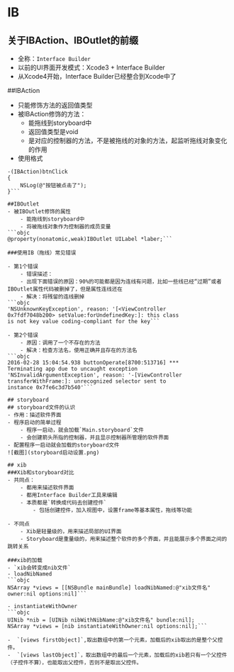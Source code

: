# IB
## 关于IBAction、IBOutlet的前缀
- 全称：`Interface Builder`
- 以前的UI界面开发模式：Xcode3 + Interface Builder
- 从Xcode4开始，Interface Builder已经整合到Xcode中了

##IBAction
- 只能修饰方法的返回值类型
- 被IBAction修饰的方法：
    - 能拖线到storyboard中
    - 返回值类型是void
    - 是对应的控制器的方法，不是被拖线的对象的方法，起监听拖线对象变化的作用
- 使用格式
```objc
-(IBAction)btnClick
{
    NSLog(@"按钮被点击了");
}```

##IBOutlet
- 被IBOutlet修饰的属性
    - 能拖线到storyboard中
    - 将被拖线对象作为控制器的成员变量
```objc
@property(nonatomic,weak)IBOutlet UILabel *laber;```

###使用IB（拖线）常见错误

- 第1个错误
    - 错误描述：
    - 出现下面错误的原因：90%的可能都是因为连线有问题，比如一些线已经“过期”或者IBOutlet属性代码被删掉了，但是属性连线还在
    - 解决：将残留的连线删掉
```objc
'NSUnknownKeyException', reason: '[<ViewController
0x7fdf7048b200> setValue:forUndefinedKey:]: this class
is not key value coding-compliant for the key```

- 第2个错误
    - 原因：调用了一个不存在的方法
    - 解决：检查方法名，使用正确并且存在的方法名
```objc
2016-02-28 15:04:54.938 buttonOperate[8700:513716] ***
Terminating app due to uncaught exception
'NSInvalidArgumentException', reason: '-[ViewController
transferWithFrame:]: unrecognized selector sent to
instance 0x7fe6c3d7b540'```

## storyboard
## storyboard文件的认识
- 作用：描述软件界面
- 程序启动的简单过程
    - 程序一启动，就会加载`Main.storyboard`文件
    - 会创建箭头所指的控制器，并且显示控制器所管理的软件界面
- 配置程序一启动就会加载的storyboard文件
![截图](storyboard启动设置.png)

## xib
###Xib和storyboard对比
- 共同点：
    - 都用来描述软件界面
    - 都用Interface Builder工具来编辑
    - 本质都是`转换成代码去创建控件`
        - 包括创建控件，加入视图中，设置frame等基本属性，拖线等功能

- 不同点
    - Xib是轻量级的，用来描述局部的UI界面
    - Storyboard是重量级的，用来描述整个软件的多个界面，并且能展示多个界面之间的跳转关系

###xib的加载
- `xib会转变成nib文件`
- loadNibNamed
```objc
NSArray *views = [[NSBundle mainBundle] loadNibNamed:@"xib文件名" owner:nil options:nil]```

- instantiateWithOwner
```objc
UINib *nib = [UINib nibWithNibName:@"xib文件名" bundle:nil];
NSArray *views = [nib instantiateWithOwner:nil options:nil];```

-  `[views firstObject]`,取出数组中的第一个元素，加载后的xib取出的是整个父控件。
-  `[views lastObject]`，取出数组中的最后一个元素，加载后的xib若只有一个父控件（子控件不算），也能取出父控件，否则不是取出父控件。




